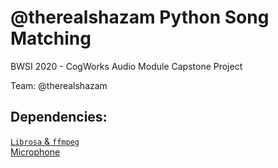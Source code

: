 # @therealshazam Python Song Matching
BWSI 2020 - CogWorks Audio Module Capstone Project

Team: @therealshazam

## Dependencies:
[`Librosa` & `ffmpeg`](https://librosa.org/librosa/install.html)  
[Microphone](https://github.com/CogWorksBWSI/Microphone)
